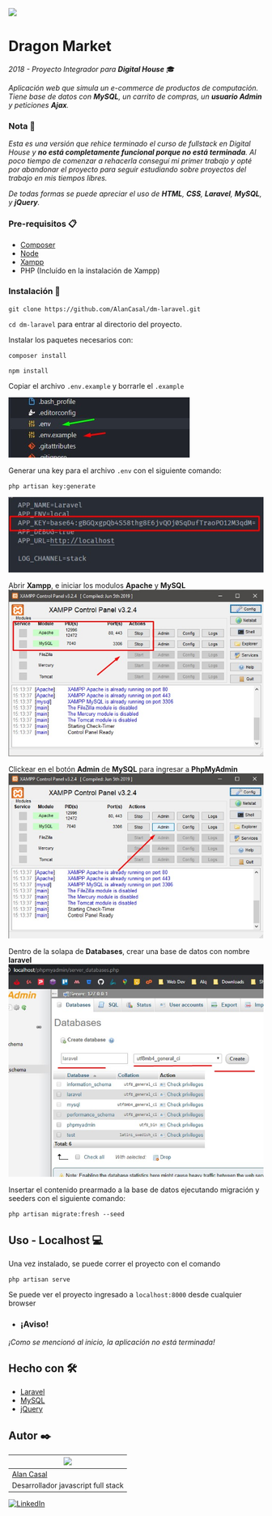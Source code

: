 ![](/public/img/DMLogo.png)

# Dragon Market

_2018 - Proyecto Integrador para **Digital House**_ 🎓

_Aplicación web que simula un e-commerce de productos de computación.
Tiene base de datos con **MySQL**, un carrito de compras, un **usuario Admin** y peticiones **Ajax**._


### Nota 📝
_Esta es una versión que rehice terminado el curso de fullstack en Digital House y **no está completamente funcional
porque no está terminada**. Al poco tiempo de comenzar a rehacerla conseguí mi primer trabajo
y opté por abandonar el proyecto para seguir estudiando sobre proyectos del trabajo
en mis tiempos libres._

_De todas formas se puede apreciar el uso de **HTML**, **CSS**, **Laravel**, **MySQL**, y **jQuery**._


### Pre-requisitos 📋

* [Composer](https://getcomposer.org/)
* [Node](https://nodejs.org/)
* [Xampp](https://www.apachefriends.org/es/index.html)
* PHP (Incluído en la instalación de Xampp)


### Instalación 🔧

```
git clone https://github.com/AlanCasal/dm-laravel.git
```
``cd dm-laravel`` para entrar al directorio del proyecto.

Instalar los paquetes necesarios con:
```
composer install
```
```
npm install
```
Copiar el archivo ``.env.example`` y borrarle el ``.example``

![](/screenshots/env.jpg)

Generar una key para el archivo ``.env`` con el siguiente comando:
```
php artisan key:generate
```
![](/screenshots/generate-key.jpg)

Abrir **Xampp**, e iniciar los modulos **Apache** y **MySQL**
![](/screenshots/xmapp.jpg)

Clickear en el botón **Admin** de **MySQL** para ingresar a **PhpMyAdmin**
![](/screenshots/xampp-admin.jpg)

Dentro de la solapa de **Databases**, crear una base de datos con nombre **laravel**
![](/screenshots/phpmyadmin.jpg)


Insertar el contenido prearmado a la base de datos ejecutando migración y seeders con el siguiente comando:
```
php artisan migrate:fresh --seed
```

## Uso - Localhost 💻

Una vez instalado, se puede correr el proyecto con el comando
```
php artisan serve
```
Se puede ver el proyecto ingresado a ``localhost:8000`` desde cualquier browser

* ### ¡Aviso!
_¡Como se mencionó al inicio, la aplicación no está terminada!_


## Hecho con 🛠️

* [Laravel](https://laravel.com/)
* [MySQL](https://www.mysql.com/)
* [jQuery](https://jquery.com/)


## Autor ✒️

| ![](https://avatars3.githubusercontent.com/u/38706801?s=400&u=2554a57319d104165c02c733cb1a4dc39db7be85&v=4) 
| -
| [Alan Casal](https://github.com/AlanCasal)
| Desarrollador javascript full stack

[![LinkedIn](https://cloud.githubusercontent.com/assets/17016297/18839848/0fc7e74e-83d2-11e6-8c6a-277fc9d6e067.png)][1]

[1]: https://www.linkedin.com/in/alancasal
